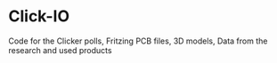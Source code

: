 # Click-IO

Code for the Clicker polls, Fritzing PCB files, 3D models, Data from the research and used products
